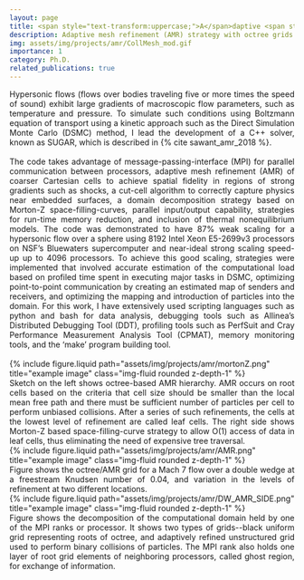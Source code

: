 ```yaml
---
layout: page
title: <span style="text-transform:uppercase;">A</span>daptive <span style="text-transform:uppercase;">M</span>esh <span style="text-transform:uppercase;">R</span>efinement
description: Adaptive mesh refinement (AMR) strategy with octree grids for the Direct Simulation Monte Carlo (DSMC) method to solve Boltzmann equation of transport
img: assets/img/projects/amr/CollMesh_mod.gif
importance: 1
category: Ph.D.
related_publications: true
---
```


<div align="justify">
Hypersonic flows (flows over bodies traveling five or more times the speed of sound) exhibit large gradients of macroscopic flow parameters, such as temperature and pressure. To simulate such conditions using Boltzmann equation of transport using a kinetic approach such as the Direct Simulation Monte Carlo (DSMC) method, I lead the development of a C++ solver, known as SUGAR, which is described in  {% cite sawant_amr_2018 %}.
</div>
<div align="justify">
<br>
The code takes advantage of message-passing-interface (MPI) for parallel communication between processors, adaptive mesh refinement (AMR) of coarser Cartesian cells to achieve spatial fidelity in regions of strong gradients such as shocks, a cut-cell algorithm to correctly capture physics near embedded surfaces, a domain decomposition strategy based on Morton-Z space-filling-curves, parallel input/output capability, strategies for run-time memory reduction, and inclusion of thermal nonequilibrium models.
The code was demonstrated to have 87% weak scaling for a hypersonic flow over a sphere using 8192 Intel Xeon E5-2699v3 processors on NSF’s Bluewaters supercomputer and near-ideal strong scaling speed-up up to 4096 processors.
To achieve this good scaling, strategies were implemented that involved accurate estimation of the computational load based on profiled time spent in executing major tasks in DSMC, optimizing point-to-point communication by creating an estimated map of senders and receivers, and optimizing the mapping and introduction of particles into the domain. For this work, I have extensively used scripting languages such as python and bash for data analysis, debugging tools such as Allinea’s Distributed Debugging Tool (DDT), profiling tools such as PerfSuit and Cray Performance Measurement Analysis Tool (CPMAT), memory monitoring tools, and the ‘make’ program building tool.
</div>
<br>

<div class="row">
    <div class="col-sm mt-3 mt-md-0">
        {% include figure.liquid path="assets/img/projects/amr/mortonZ.png" title="example image" class="img-fluid rounded z-depth-1" %}
    </div>
</div>
<div class="caption">
<div align="justify">
Sketch on the left shows octree-based AMR hierarchy. AMR occurs on root cells based on the criteria that cell size should be smaller than the local mean free path and there must be sufficient number of particles per cell to perform unbiased collisions. After a series of such refinements, the cells at the lowest level of refinement are called leaf cells. 
The right side shows Morton-Z based space-filling-curve strategy to allow O(1) access of data in leaf cells, thus eliminating the need of expensive tree traversal.
</div></div>

<div class="row">
    <div class="col-sm mt-3 mt-md-0">
        {% include figure.liquid path="assets/img/projects/amr/AMR.png" title="example image" class="img-fluid rounded z-depth-1" %}
    </div>
</div>
<div class="caption">
<div align="justify">
Figure shows the octree/AMR grid for a Mach 7 flow over a double wedge at a freestream Knudsen number of 0.04, and variation in the levels of refinement at two different locations.
</div></div>



<div class="row">
    <div class="col-sm mt-3 mt-md-0">
        {% include figure.liquid path="assets/img/projects/amr/DW_AMR_SIDE.png" title="example image" class="img-fluid rounded z-depth-1" %}
    </div>
</div>
<div class="caption">
<div align="justify">
Figure shows the decomposition of the computational domain held by one of the MPI ranks or processor. It shows two types of grids--black uniform grid representing roots of octree, and adaptively refined unstructured grid used to perform binary collisions of particles. The MPI rank also holds one layer of root grid elements of neighboring processors, called ghost region, for exchange of information. 
</div></div>


